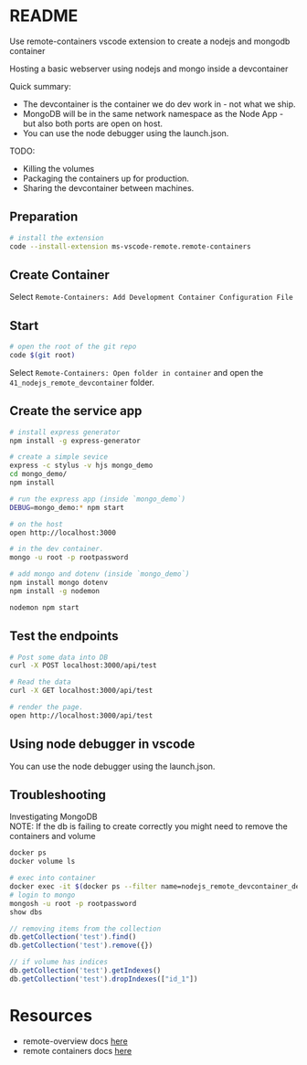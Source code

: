 # README
Use remote-containers vscode extension to create a nodejs and mongodb container

Hosting a basic webserver using nodejs and mongo inside a devcontainer

Quick summary:
* The devcontainer is the container we do dev work in - not what we ship. 
* MongoDB will be in the same network namespace as the Node App - but also both ports are open on host.
* You can use the node debugger using the launch.json. 


TODO:
* Killing the volumes
* Packaging the containers up for production.  
* Sharing the devcontainer between machines.

## Preparation
```sh
# install the extension
code --install-extension ms-vscode-remote.remote-containers
```

## Create Container
Select `Remote-Containers: Add Development Container Configuration File` 

## Start
```sh
# open the root of the git repo
code $(git root)
```

Select `Remote-Containers: Open folder in container` and open the `41_nodejs_remote_devcontainer` folder. 

## Create the service app
```sh
# install express generator
npm install -g express-generator
```

```sh
# create a simple sevice
express -c stylus -v hjs mongo_demo  
cd mongo_demo/
npm install 
```

```sh
# run the express app (inside `mongo_demo`)
DEBUG=mongo_demo:* npm start

# on the host
open http://localhost:3000

# in the dev container.
mongo -u root -p rootpassword
```

```sh
# add mongo and dotenv (inside `mongo_demo`)
npm install mongo dotenv
npm install -g nodemon

nodemon npm start
```


## Test the endpoints
```sh
# Post some data into DB
curl -X POST localhost:3000/api/test    
```

```sh
# Read the data
curl -X GET localhost:3000/api/test    
```

```sh
# render the page.
open http://localhost:3000/api/test    
```

## Using node debugger in vscode
You can use the node debugger using the launch.json. 


## Troubleshooting
Investigating MongoDB  
NOTE: If the db is failing to create correctly you might need to remove the containers and volume 

```sh
docker ps
docker volume ls
```

```sh
# exec into container
docker exec -it $(docker ps --filter name=nodejs_remote_devcontainer_devcontainer_db_1 -q) /bin/sh
# login to mongo
mongosh -u root -p rootpassword
show dbs
```

```js
// removing items from the collection
db.getCollection('test').find()
db.getCollection('test').remove({})

// if volume has indices 
db.getCollection('test').getIndexes()
db.getCollection('test').dropIndexes(["id_1"])
```

# Resources 
* remote-overview docs [here](https://code.visualstudio.com/docs/remote/remote-overview)  
* remote containers docs [here](https://code.visualstudio.com/docs/remote/containers)  
